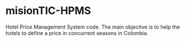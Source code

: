 # misionTIC-HPMS
Hotel Price Management System code. The main objective is to help the hotels to define a price in concurrent seasons in Colombia.
